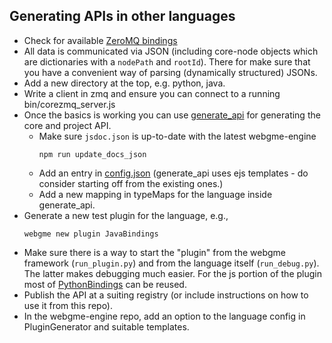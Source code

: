 ## Generating APIs in other languages

- Check for available [ZeroMQ bindings](http://zeromq.org/bindings:_start)
- All data is communicated via JSON (including core-node objects which are dictionaries with a `nodePath` and `rootId`).
There for make sure that you have a convenient way of parsing (dynamically structured) JSONs.
- Add a new directory at the top, e.g. python, java.
- Write a client in zmq and ensure you can connect to a running bin/corezmq_server.js
- Once the basics is working you can use [generate_api](./generate_api.js) for generating the core and project API.
  - Make sure `jsdoc.json` is up-to-date with the latest webgme-engine
    ```
    npm run update_docs_json
    ```
  - Add an entry in [config.json](./config.json) (generate_api uses ejs templates - do consider starting off from the existing ones.)
  - Add a new mapping in typeMaps for the language inside generate_api.
- Generate a new test plugin for the language, e.g.,
    ```
    webgme new plugin JavaBindings
    ```
- Make sure there is a way to start the "plugin" from the webgme framework (`run_plugin.py`) and from the language itself (`run_debug.py`).
The latter makes debugging much easier. For the js portion of the plugin most of [PythonBindings](../src/plugins/PythonBindings/PythonBindings.js) can be reused.
- Publish the API at a suiting registry (or include instructions on how to use it from this repo).
- In the webgme-engine repo, add an option to the language config in PluginGenerator and suitable templates.

